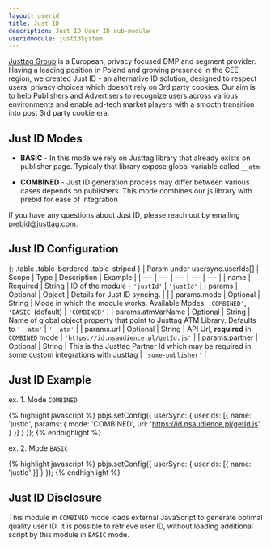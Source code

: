 ```yaml
---
layout: userid
title: Just ID
description: Just ID User ID sub-module
useridmodule: justIdSystem
---
```



[Justtag Group](https://www.justtag.com/en) is a European, privacy focused DMP and segment provider. Having a leading position in Poland and growing presence in the CEE region, we created Just ID - an alternative ID solution, designed to respect users’ privacy choices which doesn’t rely on 3rd party cookies. Our aim is to help Publishers and Advertisers to recognize users across various environments and enable ad-tech market players with a smooth transition into post 3rd party cookie era.

## Just ID Modes

- **BASIC** - In this mode we rely on Justtag library that already exists on publisher page. Typicaly that library expose global variable called `__atm`

- **COMBINED** - Just ID generation process may differ between various cases depends on publishers. This mode combines our js library with prebid for ease of integration

If you have any questions about Just ID, please reach out by emailing [prebid@justtag.com](mailto:prebid@justtag.com).

## Just ID Configuration

{: .table .table-bordered .table-striped }
| Param under usersync.userIds[] | Scope | Type | Description | Example |
| --- | --- | --- | --- | --- |
| name | Required | String | ID of the module - `'justId'` | `'justId'` |
| params | Optional | Object | Details for Just ID syncing. | |
| params.mode | Optional | String | Mode in which the module works. Available Modes: `'COMBINED'`, `'BASIC'`(default)   | `'COMBINED'` |
| params.atmVarName | Optional | String | Name of global object property that point to Justtag ATM Library. Defaults to `'__atm'` | `'__atm'` |
| params.url | Optional | String | API Url, **required** in `COMBINED` mode | `'https://id.nsaudience.pl/getId.js'` |
| params.partner | Optional | String | This is the Justtag Partner Id which may be required in some custom integrations with Justtag | `'some-publisher'` |

## Just ID Example

ex. 1. Mode `COMBINED`

{% highlight javascript %}
pbjs.setConfig({
    userSync: {
        userIds: [{
            name: 'justId',
            params: {
                mode: 'COMBINED',
                url: 'https://id.nsaudience.pl/getId.js'
            }
        }]
    }
});
{% endhighlight %}

ex. 2. Mode `BASIC`

{% highlight javascript %}
pbjs.setConfig({
    userSync: {
        userIds: [{
            name: 'justId'
        }]
    }
});
{% endhighlight %}

## Just ID  Disclosure

This module in `COMBINED` mode loads external JavaScript to generate optimal quality user ID. It is possible to retrieve user ID, without loading additional script by this module in `BASIC` mode.
